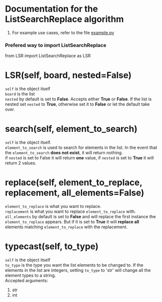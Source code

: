 # Documentation for the ListSearchReplace algorithm
1. For example use cases, refer to the file [example.py](https://github.com/YJH16120/ListSearchReplace/blob/master/example.py)

### Prefered way to import ListSearchReplace
from LSR import ListSearchReplace as LSR

# LSR(self, board, nested=False)
`self` is the object itself  
`board` is the list  
`nested` by default is set to __False__. Accepts either __True__ or __False__. If the list is nested set `nested` to __True__, otherwise set it to __False__ or let the default take over.  
  
# search(self, element_to_search)
`self` is the object itself.  
`element_to_search` is used to search for elements in the list. In the event that the `element_to_search` **does not exist**, it will return nothing.  
if `nested` is set to False it will return **one** value, if `nested` is set to __True__ it will return 2 values.  
  
# replace(self, element_to_replace, replacement, all_elements=False)
`element_to_replace` is what you want to replace.  
`replacement` is what you want to replace `element_to_replace` with.  
`all_elements` by default is set to __False__ and will replace the first instance the `element_to_replace` appears. But if it is set to __True__ it will **replace all** elements matching `element_to_replace` with the replacement.  
  
# typecast(self, to_type)
`self` is the object itself  
`to_type` is the type you want the list elements to be changed to. If the elements in the list are integers, setting `to_type` to 'str' will change all the element types to a string.  
Accepted arguments:  
1. str
2. int
